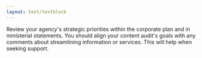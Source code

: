 ```yaml
---
layout: text/textblock
---
```


Review your agency's strategic priorities within the corporate plan and in ministerial statements. You should align your content audit's goals with any comments about streamlining information or services. This will help when seeking support.
